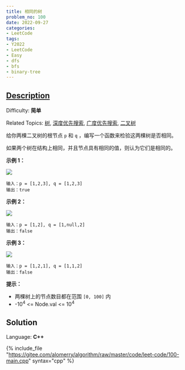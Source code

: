 ```yaml
---
title: 相同的树
problem_no: 100
date: 2022-09-27
categories:
- LeetCode
tags:
- Y2022
- LeetCode
- Easy
- dfs
- bfs
- binary-tree
---
```


## [Description](https://leetcode.cn/problems/same-tree/)

Difficulty: **简单**

Related Topics: [树](https://leetcode.cn/tag/tree/), [深度优先搜索](https://leetcode.cn/tag/depth-first-search/), [广度优先搜索](https://leetcode.cn/tag/breadth-first-search/), [二叉树](https://leetcode.cn/tag/binary-tree/)


给你两棵二叉树的根节点 `p` 和 `q` ，编写一个函数来检验这两棵树是否相同。

如果两个树在结构上相同，并且节点具有相同的值，则认为它们是相同的。

**示例 1：**

![](https://assets.leetcode.com/uploads/2020/12/20/ex1.jpg)

```
输入：p = [1,2,3], q = [1,2,3]
输出：true
```

**示例 2：**

![](https://assets.leetcode.com/uploads/2020/12/20/ex2.jpg)

```
输入：p = [1,2], q = [1,null,2]
输出：false
```

**示例 3：**

![](https://assets.leetcode.com/uploads/2020/12/20/ex3.jpg)

```
输入：p = [1,2,1], q = [1,1,2]
输出：false
```

**提示：**

*   两棵树上的节点数目都在范围 `[0, 100]` 内
*   -10<sup>4</sup> <= Node.val <= 10<sup>4</sup>


## Solution

Language: **C++**

{% include_file "https://gitee.com/alomerry/algorithm/raw/master/code/leet-code/100-main.cpp" syntax="cpp" %}
